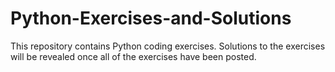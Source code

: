 # Python-Exercises-and-Solutions
This repository contains Python coding exercises.
Solutions to the exercises will be revealed once all of the exercises have been posted.
